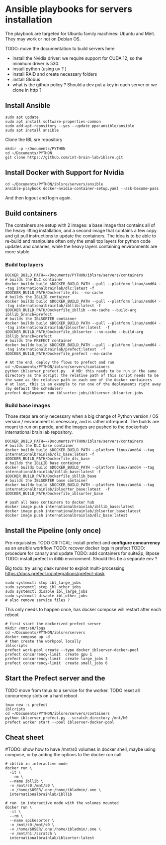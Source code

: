 # Ansible playbooks for servers installation

The playbook are targeted for Ubuntu family machines: Ubuntu and Mint. They may work or not on Debian OS.

TODO: move the documentation to build servers here
- install the Nvidia driver: we require support for CUDA 12, so the minimum driver is 530.
- install python (using uv ? )
- install RAID and create necessary folders
- install Globus
- what is the github policy ? Should a dev put a key in each server or we clone in http ? 


## Install Ansible

```shell
sudo apt update
sudo apt install software-properties-common
sudo add-apt-repository --yes --update ppa:ansible/ansible
sudo apt install ansible
``` 

Clone the IBL sre repository 
```shell
mkdir -p ~/Documents/PYTHON
cd ~/Documents/PYTHON
git clone https://github.com/int-brain-lab/iblsre.git
```

## Install Docker with Support for Nvidia

```shell
cd ~/Documents/PYTHON/iblsre/servers/ansible
ansible-playbook docker-nvidia-container-setup.yaml --ask-become-pass
```
And then logout and login again.

## Build containers
The containers are setup with 2 images: a base image that contains all of the heavy lifting installation, and a second image that contains a few copy and git pull instructions to update the containers.
The idea is to be able to re-build and manipulate often only the small top layers for python code updates and canaries, while the heavy layers containing environments are more stable.


### Build top layers
```shell
DOCKER_BUILD_PATH=~/Documents/PYTHON/iblsre/servers/containers
# builds the DLC container
docker buildx build $DOCKER_BUILD_PATH --pull --platform linux/amd64 --tag internationalbrainlab/dlc:latest -f $DOCKER_BUILD_PATH/Dockerfile_dlc --no-cache
# builds the IBLLIB container
docker buildx build $DOCKER_BUILD_PATH --pull --platform linux/amd64 --tag internationalbrainlab/ibllib:latest -f $DOCKER_BUILD_PATH/Dockerfile_ibllib --no-cache --build-arg ibllib_branch=prefect
# builds the IBLSORTER container
docker buildx build $DOCKER_BUILD_PATH --pull --platform linux/amd64 --tag internationalbrainlab/iblsorter:latest  -f $DOCKER_BUILD_PATH/Dockerfile_iblsorter --no-cache --build-arg ibllib_branch=prefect
# builds the PREFECT container
docker buildx build $DOCKER_BUILD_PATH --pull --platform linux/amd64 --tag internationalbrainlab/prefect:latest  -f $DOCKER_BUILD_PATH/Dockerfile_prefect --no-cache

# At the end, deploy the flows to prefect and run
cd ~/Documents/PYTHON/iblsre/servers/containers
python iblserver_prefect.py   # NB: this needs to be run in the same directory as the script: the relative path of this script needs to be the same as the relative path in each one of the docker containers
# at last, this is an example to run one of the deployments right away (by default the scheduler)
prefect deployment run iblsorter-jobs/iblserver-iblsorter-jobs
```

### Build base images
Those steps are only necessary when a big change of Python version / OS version / environment is necessary, and is rather infrequent. The builds are meant to run on parede, and the images are pushed to the dockerhub international brain lab repository. 

```shell
DOCKER_BUILD_PATH=~/Documents/PYTHON/iblsre/servers/containers
# builds the DLC base container
docker buildx build $DOCKER_BUILD_PATH --platform linux/amd64 --tag internationalbrainlab/dlc_base:latest -f $DOCKER_BUILD_PATH/Dockerfile_dlc_base
# builds the IBLLIB base container
docker buildx build $DOCKER_BUILD_PATH --platform linux/amd64 --tag internationalbrainlab/ibllib_base:latest -f $DOCKER_BUILD_PATH/Dockerfile_ibllib_base
# builds the IBLSORTER base container
docker buildx build $DOCKER_BUILD_PATH --platform linux/amd64 --tag internationalbrainlab/iblsorter_base:latest  -f $DOCKER_BUILD_PATH/Dockerfile_iblsorter_base
```

```shell
# push all base containers to docker hub
docker image push internationalbrainlab/ibllib_base:latest
docker image push internationalbrainlab/iblsorter_base:latest
docker image push internationalbrainlab/dlc_base:latest
```

## Install the Pipeline (only once)
Pre-requisistes
TODO CRITICAL: install prefect and **configure concurrency** as an ansible workflow
TODO: recover docker logs in prefect 
TODO: procedure for canary and update
TODO: add containers for suite2p, litpose
TODO: install prefect in ibllib environment. Should this be a separate env ? 

Big todo: try using dask runner to exploit multi-processing https://docs.prefect.io/integrations/prefect-dask


```shell
sudo systemctl stop ibl_large_jobs
sudo systemctl stop ibl_other_jobs
sudo systemctl disable ibl_large_jobs
sudo systemctl disable ibl_other_jobs
# also remove service files ? 
```
This only needs to happen once, has docker compose will restart after each reboot

```shell
# first start the dockerized prefect server
mkdir /mnt/s0/logs
cd ~/Documents/PYTHON/iblsre/servers
docker compose up -d
# then create the workpool locally
iblscripts
prefect work-pool create --type docker iblserver-docker-pool
prefect concurrency-limit  create gpu 1
prefect concurrency-limit  create large_jobs 3
prefect concurrency-limit  create small_jobs 6
```

## Start the Prefect server and the
TODO move from tmux to a service for the worker.
TODO reset all concurrency slots on a hard reboot
```shell
tmux new -s prefect
iblcripts
cd ~/Documents/PYTHON/iblsre/servers/containers
python iblserver_prefect.py --scratch_directory /mnt/h0
prefect worker start --pool iblserver-docker-pool
```

## Cheat sheet
#TODO: show how to have /mnt/s0 volumes in docker shell, maybe using compose, or by adding the options to the docker run call
```shell
# ibllib in interactive mode
docker run \
  -it \
  --rm \
  --name ibllib \
  -v /mnt/s0:/mnt/s0 \
  -v /home/$USER/.one:/home/ibladmin/.one \
  internationalbrainlab/ibllib

# run  in interactive mode with the volumes mounted
docker run \
  -it \
  --rm \
  --name spikesorter \
  -v /mnt/s0:/mnt/s0 \
  -v /home/$USER/.one:/home/ibladmin/.one \
  -v /mnt/h1:/scratch \
  internationalbrainlab/iblsorter:latest
```

